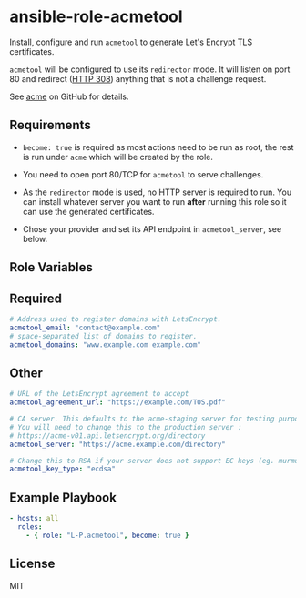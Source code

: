 ansible-role-acmetool
=====================
Install, configure and run `acmetool` to generate Let's Encrypt TLS certificates.

`acmetool` will be configured to use its `redirector` mode. It will listen on
port 80 and redirect ([HTTP 308](https://tools.ietf.org/html/rfc7238)) anything
that is not a challenge request.

See [acme](https://github.com/hlandau/acme) on GitHub for details.

Requirements
------------
* `become: true` is required as most actions need to be run as root, the rest
  is run under `acme` which will be created by the role.

* You need to open port 80/TCP for `acmetool` to serve challenges.

* As the `redirector` mode is used, no HTTP server is required to run. You can
  install whatever server you want to run **after** running this role so it can
  use the generated certificates.

* Chose your provider and set its API endpoint in `acmetool_server`, see below.

Role Variables
--------------
## Required
```yaml
# Address used to register domains with LetsEncrypt.
acmetool_email: "contact@example.com"
# space-separated list of domains to register.
acmetool_domains: "www.example.com example.com"
```

## Other
```yaml
# URL of the LetsEncrypt agreement to accept
acmetool_agreement_url: "https://example.com/TOS.pdf"

# CA server. This defaults to the acme-staging server for testing purposes.
# You will need to change this to the production server :
# https://acme-v01.api.letsencrypt.org/directory
acmetool_server: "https://acme.example.com/directory"

# Change this to RSA if your server does not support EC keys (eg. murmur).
acmetool_key_type: "ecdsa"
```

Example Playbook
----------------
```yaml
- hosts: all
  roles:
    - { role: "L-P.acmetool", become: true }
```

License
-------
MIT
